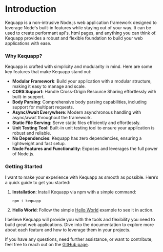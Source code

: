 # Introduction

Kequapp is a non-intrusive Node.js web application framework designed to leverage Node's built-in features while staying out of your way. It can be used to create performant api's, html pages, and anything you can think of. Kequapp provides a robust and flexible foundation to build your web applications with ease.

### Why Kequapp?

Kequapp is crafted with simplicity and modularity in mind. Here are some key features that make Kequapp stand out:

- **Modular Framework**: Build your application with a modular structure, making it easy to manage and scale.
- **CORS Support**: Handle Cross-Origin Resource Sharing effortlessly with built-in support.
- **Body Parsing**: Comprehensive body parsing capabilities, including support for multipart requests.
- **Async/Await Everywhere**: Modern asynchronous handling with async/await throughout the framework.
- **Static File Serving**: Serve static files efficiently and effortlessly.
- **Unit Testing Tool**: Built-in unit testing tool to ensure your application is robust and reliable.
- **No Dependencies**: Kequapp has zero dependencies, ensuring a lightweight and fast setup.
- **Node Features and Functionality**: Exposes and leverages the full power of Node.js.

### Getting Started

I want to make your experience with Kequapp as smooth as possible. Here’s a quick guide to get you started:

1. **Installation**: Install Kequapp via npm with a simple command:
   ```
   npm i kequapp
   ```

2. **Hello World**: Follow the simple [Hello World](/getting-started/hello-world.html) example to see it in action.

I believe Kequapp will provide you with the tools and flexibility you need to build great web applications. Dive into the documentation to explore more about each feature and how to leverage them in your projects.

If you have any questions, need further assistance, or want to contribute, feel free to reach out on the <a href="https://github.com/Kequc/kequapp" target="_blank">GitHub page</a>.
